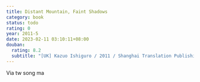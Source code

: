 ```yaml
---
title: Distant Mountain, Faint Shadows
category: book
status: todo
rating: 0
year: 2011-5
date: 2023-02-11 03:10:11+08:00
douban:
  rating: 8.2
  subtitle: "[UK] Kazuo Ishiguro / 2011 / Shanghai Translation Publishing House"
---
```


Via tw song ma
